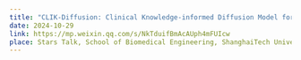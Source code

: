 ```yaml
---
title: "CLIK-Diffusion: Clinical Knowledge-informed Diffusion Model for Tooth Alignment."
date: 2024-10-29
link: https://mp.weixin.qq.com/s/NkTduifBmAcAUph4mFUIcw
place: Stars Talk, School of Biomedical Engineering, ShanghaiTech University.
---
```

